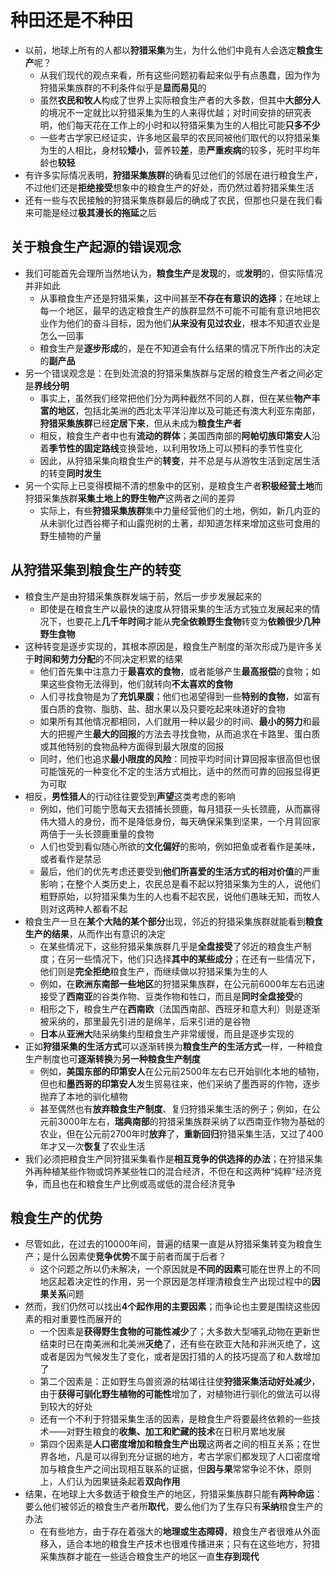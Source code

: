 # 种田还是不种田
* 以前，地球上所有的人都以**狩猎采集**为生，为什么他们中竟有人会选定**粮食生产**呢？
  * 从我们现代的观点来看，所有这些问题初看起来似乎有点愚蠢，因为作为狩猎采集族群的不利条件似乎是**显而易见**的
  * 虽然**农民和牧人**构成了世界上实际粮食生产者的大多数，但其中**大部分人**的境况不一定就比以狩猎采集为生的人来得优越；对时间安排的研究表明，他们每天花在工作上的小时和以狩猎采集为生的人相比可能**只多不少**
  * 一些考古学家已经证实，许多地区最早的农民同被他们取代的以狩猎采集为生的人相比，身材较**矮小**，营养较**差**，患**严重疾病**的较多，死时平均年龄也**较轻**
* 有许多实际情况表明，**狩猎采集族群**的确看见过他们的邻居在进行粮食生产，不过他们还是**拒绝接受**想象中的粮食生产的好处，而仍然过着狩猎采集生活
* 还有一些与农民接触的狩猎采集族群最后的确成了农民，但那也只是在我们看来可能是经过**极其漫长的拖延**之后
## 关于粮食生产起源的错误观念
* 我们可能首先会理所当然地认为，**粮食生产**是**发现**的，或**发明**的，但实际情况并非如此
  * 从事粮食生产还是狩猎采集，这中间甚至**不存在有意识的选择**；在地球上每一个地区，最早的选定粮食生产的族群显然不可能不可能有意识地把农业作为他们的奋斗目标，因为他们**从来没有见过农业**，根本不知道农业是怎么一回事
  * 粮食生产是**逐步形成**的，是在不知道会有什么结果的情况下所作出的决定的**副产品**
* 另一个错误观念是：在到处流浪的狩猎采集族群与定居的粮食生产者之间必定是**界线分明**
  * 事实上，虽然我们经常把他们分为两种截然不同的人群，但在某些**物产丰富的地区**，包括北美洲的西北太平洋沿岸以及可能还有澳大利亚东南部，**狩猎采集族群**已经**定居下来**，但从未成为**粮食生产者**
  * 相反，粮食生产者中也有**流动的群体**；美国西南部的**阿帕切族印第安人**沿着**季节性的固定路线**变换营地，以利用牧场上可以预料的季节性变化
  * 因此，从狩猎采集向粮食生产的**转变**，并不总是与从游牧生活到定居生活的转变**同时发生**
* 另一个实际上已变得模糊不清的想象中的区别，是粮食生产者**积极经营土地**而狩猎采集族群**采集土地上的野生物产**这两者之间的差异
  * 实际上，有些**狩猎采集族群**集中力量经营他们的土地，例如，新几内亚的从未驯化过西谷椰子和山露兜树的土著，却知道怎样来增加这些可食用的野生植物的产量
## 从狩猎采集到粮食生产的转变
* 粮食生产是由狩猎采集族群发端于前，然后一步步发展起来的
  * 即使是在粮食生产以最快的速度从狩猎采集的生活方式独立发展起来的情况下，也要花上**几千年时间**才能从**完全依赖野生食物**转变为**依赖很少几种野生食物**
* 这种转变是逐步实现的，其根本原因是，粮食生产制度的渐次形成乃是许多关于**时间和劳力分配**的不同决定积累的结果
  * 他们首先集中注意力于**最喜欢的食物**，或者能够产生**最高报偿**的食物；如果这些食物无法得到，他们就转向**不太喜欢的食物**
  * 人们寻找食物是为了**充饥果腹**；他们也渴望得到一些**特别的食物**，如富有蛋白质的食物、脂肪、盐、甜水果以及只要吃起来味道好的食物
  * 如果所有其他情况都相同，人们就用一种以最少的时间、**最小的努力**和最大的把握产生**最大的回报**的方法去寻找食物，从而追求在卡路里、蛋白质或其他特别的食物品种方面得到最大限度的回报
  * 同时，他们也追求**最小限度的风险**：同按平均时间计算回报率很高但也很可能饿死的一种变化不定的生活方式相比，适中的然而可靠的回报显得更为可取
* 相反，**男性猎人**的行动往往要受到**声望**这类考虑的影响
  * 例如，他们可能宁愿每天去猎捕长颈鹿，每月猎获一头长颈鹿，从而赢得伟大猎人的身份，而不是降低身份，每天确保采集到坚果，一个月背回家两倍于一头长颈鹿重量的食物
  * 人们也受到看似随心所欲的**文化偏好**的影响，例如把鱼或者看作是美味，或者看作是禁忌
  * 最后，他们的优先考虑还要受到**他们所喜爱的生活方式的相对价值**的严重影响；在整个人类历史上，农民总是看不起以狩猎采集为生的人，说他们粗野原始，以狩猎采集为生的人也看不起农民，说他们愚昧无知，而牧人则对这两种人都看不起
* 粮食生产一旦在**某个大陆的某个部分**出现，邻近的狩猎采集族群就能看到**粮食生产的结果**，从而作出有意识的决定
  * 在某些情况下，这些狩猎采集族群几乎是**全盘接受**了邻近的粮食生产制度；在另一些情况下，他们只选择**其中的某些成分**；在还有一些情况下，他们则是**完全拒绝**粮食生产，而继续做以狩猎采集为生的人
  * 例如，在**欧洲东南部一些地区**的狩猎采集族群，在公元前6000年左右迅速接受了**西南亚**的谷类作物、豆类作物和牲口，而且是**同时全盘接受**的
  * 相形之下，粮食生产在**西南欧**（法国西南部、西班牙和意大利）则是逐渐被采纳的，那里最先引进的是绵羊，后来引进的是谷物
  * **日本**从**亚洲大**陆采纳集约型粮食生产非常缓慢，而且是逐步实现的
* 正如**狩猎采集的生活方式**可以逐渐转换为**粮食生产的生活方式**一样，一种粮食生产制度也可**逐渐转换**为**另一种粮食生产制度**
  * 例如，**美国东部的印第安人**在公元前2500年左右已开始驯化本地的植物，但也和**墨西哥的印第安人**发生贸易往来，他们采纳了墨西哥的作物，逐步抛弃了本地的驯化植物
  * 甚至偶然也有**放弃粮食生产制度**、复归狩猎采集生活的例子；例如，在公元前3000年左右，**瑞典南部**的狩猎采集族群采纳了以西南亚作物为基础的农业，但在公元前2700年时**放弃**了，**重新回归**狩猎采集生活，又过了400年才又一次**恢复**了农业生活
* 我们必须把粮食生产同狩猎采集看作是**相互竞争的供选择的办法**；在狩猎采集外再种植某些作物或饲养某些牲口的混合经济，不但在和这两种“纯粹”经济竞争，而且也在和粮食生产比例或高或低的混合经济竞争
## 粮食生产的优势
* 尽管如此，在过去的10000年间，普遍的结果一直是从狩猎采集转变为粮食生产；是什么因素使**竞争优势**不属于前者而属于后者？
  * 这个问题之所以仍未解决，一个原因就是**不同的因素**可能在世界上的不同地区起着决定性的作用，另一个原因是怎样理清粮食生产出现过程中的**因果关系**问题
* 然而，我们仍然可以找出**4个起作用的主要因素**；而争论也主要是围绕这些因素的相对重要性而展开的
  * 一个因素是**获得野生食物的可能性减少**了；大多数大型哺乳动物在更新世结束时已在南美洲和北美洲**灭绝**了，还有些在欧亚大陆和非洲灭绝了，这或者是因为气候发生了变化，或者是因打猎的人的技巧提高了和人数增加了
  * 第二个因素是：正如野生鸟兽资源的枯竭往往使**狩猎采集活动好处减少**，由于**获得可驯化野生植物的可能性**增加了，对植物进行驯化的做法可以得到较大的好处
  * 还有一个不利于狩猎采集生活的因素，是粮食生产将要最终依赖的一些技术——对野生粮食的**收集、加工和贮藏的技术**在日积月累地发展
  * 第四个因素是**人口密度增加和粮食生产出现**这两者之间的相互关系；在世界各地，凡是可以得到充分证据的地方，考古学家们都发现了人口密度增加与粮食生产之间出现相互联系的证据，但**因与果**常常争论不休，原则上，人们认为因果链条起着**双向作用**
* 结果，在地球上大多数适于粮食生产的地区，狩猎采集族群只能有**两种命运**：要么他们被邻近的粮食生产者所**取代**，要么他们为了生存只有**采纳**粮食生产的办法
  * 在有些地方，由于存在着强大的**地理或生态障碍**，粮食生产者很难从外面移入，适合本地的粮食生产技术也很难传播进来；只有在这些地方，狩猎采集族群才能在一些适合粮食生产的地区一直**生存到现代**